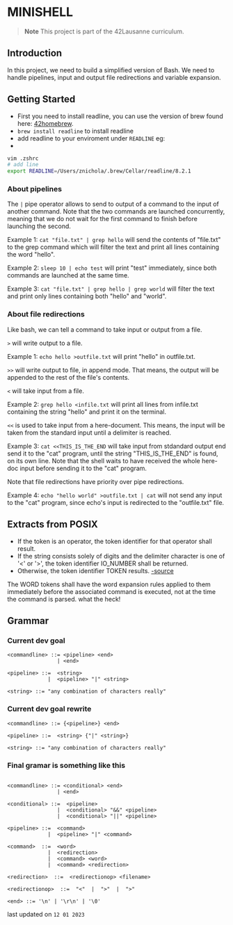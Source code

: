 # MINISHELL

> **Note**
> This project is part of the 42Lausanne curriculum.

## Introduction

In this project, we need to build a simplified version of Bash.
We need to handle pipelines, input and output file redirections and variable expansion.


## Getting Started

- First you need to install readline, you can use the version of brew found here: [42homebrew](git@github.com:kube/42homebrew.git).
- `brew install readline` to install readline
- add readline to your enviroment under `READLINE` eg:
-
```bash
vim .zshrc
# add line
export READLINE=/Users/znichola/.brew/Cellar/readline/8.2.1
```

### About pipelines

The `|` pipe operator allows to send to output of a command to the input of another command.
Note that the two commands are launched concurrently, meaning that we do not wait for the first
command to finish before launching the second.

Example 1: `cat "file.txt" | grep hello` will send the contents of "file.txt" to the grep command which will filter the text and print all lines containing the word "hello".

Example 2: `sleep 10 | echo test` will print "test" immediately, since both commands are launched at the same time.

Example 3: `cat "file.txt" | grep hello | grep world` will filter the text and print only lines containing both "hello" and "world".

### About file redirections

Like bash, we can tell a command to take input or output from a file.

`>` will write output to a file.

Example 1: `echo hello >outfile.txt` will print "hello" in outfile.txt.

`>>` will write output to file, in append mode. That means, the output will be appended to the rest of the file's contents.

`<` will take input from a file.

Example 2: `grep hello <infile.txt` will print all lines from infile.txt containing the string "hello" and print it on the terminal.

`<<` is used to take input from a here-document. This means, the input will be taken from the standard input until a delimiter is reached.

Example 3: `cat <<THIS_IS_THE_END` will take input from stdandard output end send it to the "cat" program, until the string "THIS_IS_THE_END" is found, on its own line.
Note that the shell waits to have received the whole here-doc input before sending it to the "cat" program.

Note that file redirections have priority over pipe redirections.

Example 4: `echo "hello world" >outfile.txt | cat` will not send any input to the "cat" program, since echo's input is redirected to the "outfile.txt" file.

## Extracts from POSIX

- If the token is an operator, the token identifier for that operator shall result.
- If the string consists solely of digits and the delimiter character is one of '<' or '>', the token identifier IO_NUMBER shall be returned.
- Otherwise, the token identifier TOKEN results.
[-source](https://pubs.opengroup.org/onlinepubs/9699919799/utilities/V3_chap02.html#tag_18_10)

The WORD tokens shall have the word expansion rules applied to them immediately before the associated command is executed, not at the time the command is parsed.
what the heck!

## Grammar

### Current dev goal

```ebnf
<commandline> ::= <pipeline> <end>
                | <end>

<pipeline> ::=  <string>
             |  <pipeline> "|" <string>

<string> ::= "any combination of characters really"
```

### Current dev goal rewrite

```ebnf
<commandline> ::= {<pipeline>} <end>

<pipeline> ::=  <string> {"|" <string>}

<string> ::= "any combination of characters really"
```

### Final gramar is something like this

```ebnf

<commandline> ::= <conditional> <end>
                | <end>

<conditional> ::=  <pipeline>
                |  <conditional> "&&" <pipeline>
                |  <conditional> "||" <pipeline>

<pipeline> ::=  <command>
             |  <pipeline> "|" <command>

<command>  ::=  <word>
             |  <redirection>
             |  <command> <word>
             |  <command> <redirection>

<redirection>  ::=  <redirectionop> <filename>

<redirectionop>  ::=  "<"  |  ">"  |  ">"

<end> ::= '\n' | '\r\n' | '\0'

```

last updated on `12 01 2023`
